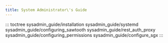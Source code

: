 ```yaml
---
title: System Administrator\'s Guide
---
```


::: toctree
sysadmin_guide/installation sysadmin_guide/systemd
sysadmin_guide/configuring_sawtooth sysadmin_guide/rest_auth_proxy
sysadmin_guide/configuring_permissions sysadmin_guide/configure_sgx
:::
